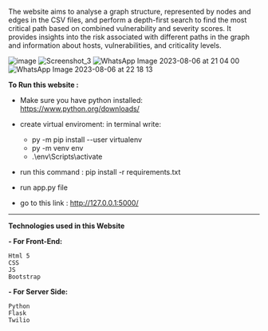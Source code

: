 The website aims to analyse a graph structure, represented by nodes and edges in the CSV
files, and perform a depth-first search to find the most critical path based on combined vulnerability
and severity scores. It provides insights into the risk associated with different paths in the
graph and information about hosts, vulnerabilities, and criticality levels.

![image](https://github.com/sherif17/Smart-Grid-Risk-Assessment-and-Advanced-Alert-Notification-System/assets/74073032/33457d89-1def-41f4-908e-8bff4a964052)
![Screenshot_3](https://github.com/sherif17/Smart-Grid-Risk-Assessment-and-Advanced-Alert-Notification-System/assets/74073032/44b0b16d-8b03-4e71-a5f0-51c2e8b38cc9)
![WhatsApp Image 2023-08-06 at 21 04 00](https://github.com/sherif17/Smart-Grid-Risk-Assessment-and-Advanced-Alert-Notification-System/assets/74073032/5d68b2f8-f8cb-48cd-aaa1-b24a929149ee)
![WhatsApp Image 2023-08-06 at 22 18 13](https://github.com/sherif17/Smart-Grid-Risk-Assessment-and-Advanced-Alert-Notification-System/assets/74073032/fab0a3ac-d3f5-484a-b289-0881d63d9c6a)

**To Run this website :**

- Make sure you have python installed: https://www.python.org/downloads/
- create virtual enviroment:
    in terminal write:
    - py -m pip install --user virtualenv
    - py -m venv env
    - .\env\Scripts\activate
- run this command : pip install -r requirements.txt
- run app.py file

- go to this link : http://127.0.0.1:5000/
---
**Technologies used in this Website**


**- For Front-End:**

    Html 5
    CSS
    JS
    Bootstrap


**- For Server Side:**

    Python
    Flask
    Twilio
